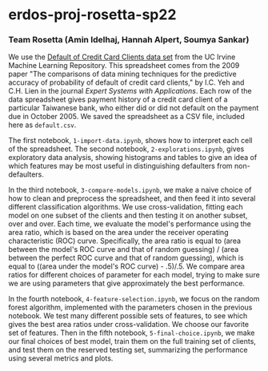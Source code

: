 # erdos-proj-rosetta-sp22

### Team Rosetta (Amin Idelhaj, Hannah Alpert, Soumya Sankar)

We use the  [Default of Credit Card Clients data set](https://archive.ics.uci.edu/ml/datasets/default+of+credit+card+clients) from the UC Irvine Machine Learning Repository.  This spreadsheet comes from the 2009 paper "The comparisons of data mining techniques for the predictive accuracy of probability of default of credit card clients," by I.C. Yeh and C.H. Lien in the journal *Expert Systems with Applications*. Each row of the data spreadsheet gives payment history of a credit card client of a particular Taiwanese bank, who either did or did not default on the payment due in October 2005.  We saved the spreadsheet as a CSV file, included here as `default.csv`.

The first notebook, `1-import-data.ipynb`, shows how to interpret each cell of the spreadsheet.  The second notebook, `2-explorations.ipynb`, gives exploratory data analysis, showing histograms and tables to give an idea of which features may be most useful in distinguishing defaulters from non-defaulters.

In the third notebook, `3-compare-models.ipynb`, we make a naive choice of how to clean and preprocess the spreadsheet, and then feed it into several different classification algorithms.  We use cross-validation, fitting each model on one subset of the clients and then testing it on another subset, over and over.  Each time, we evaluate the model's performance using the area ratio, which is based on the area under the receiver operating characteristic (ROC) curve.  Specifically, the area ratio is equal to (area between the model's ROC curve and that of random guessing) / (area between the perfect ROC curve and that of random guessing), which is equal to ((area under the model's ROC curve) - .5)/.5.  We compare area ratios for different choices of parameter for each model, trying to make sure we are using parameters that give approximately the best performance.

In the fourth notebook, `4-feature-selection.ipynb`, we focus on the random forest algorithm, implemented with the parameters chosen in the previous notebook.  We test many different possible sets of features, to see which gives the best area ratios under cross-validation.  We choose our favorite set of features.  Then in the fifth notebook, `5-final-choice.ipynb`, we make our final choices of best model, train them on the full training set of clients, and test them on the reserved testing set, summarizing the performance using several metrics and plots.

